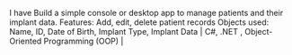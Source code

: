 I have Build a simple console or desktop app to manage patients and their implant data.
Features:
Add, edit, delete patient records
Objects used: Name, ID, Date of Birth, Implant Type, Implant Data
 | C#, .NET , Object-Oriented Programming (OOP) |

